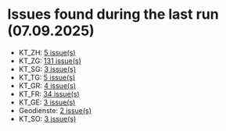 # Issues found during the last run (07.09.2025)

- KT_ZH: [5 issue(s)](tools/KT_ZH_errors.csv)
- KT_ZG: [131 issue(s)](tools/KT_ZG_errors.csv)
- KT_SG: [3 issue(s)](tools/KT_SG_errors.csv)
- KT_TG: [5 issue(s)](tools/KT_TG_errors.csv)
- KT_GR: [4 issue(s)](tools/KT_GR_errors.csv)
- KT_FR: [34 issue(s)](tools/KT_FR_errors.csv)
- KT_GE: [3 issue(s)](tools/KT_GE_errors.csv)
- Geodienste: [2 issue(s)](tools/Geodienste_errors.csv)
- KT_SO: [3 issue(s)](tools/KT_SO_errors.csv)
